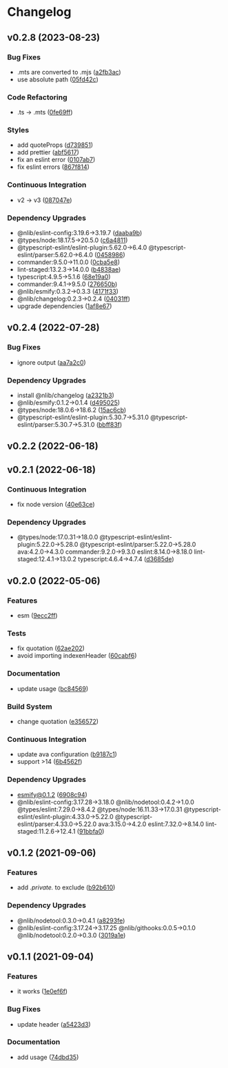 # Changelog

## v0.2.8 (2023-08-23)

### Bug Fixes

- .mts are converted to .mjs ([a2fb3ac](https://github.com/nlibjs/indexen/commit/a2fb3acbd4ad54ea531ba65d2b9261791f159836))
- use absolute path ([05fd42c](https://github.com/nlibjs/indexen/commit/05fd42cf1810f65eb65e3f7f429206a93fe0922e))

### Code Refactoring

- .ts → .mts ([0fe69ff](https://github.com/nlibjs/indexen/commit/0fe69ff178de80c3e1aae8e21ab76784caf19398))

### Styles

- add quoteProps ([d739851](https://github.com/nlibjs/indexen/commit/d7398512f214b1713b8e84c10a1bc177a7818c57))
- add prettier ([abf5617](https://github.com/nlibjs/indexen/commit/abf56179b650e754cb2f449219935ab799dc1aaa))
- fix an eslint error ([0107ab7](https://github.com/nlibjs/indexen/commit/0107ab7ce6a3715c3aa4689c76b9445dce1bafef))
- fix eslint errors ([867f814](https://github.com/nlibjs/indexen/commit/867f8142a3cd10f09c30cd81210efccedf88847d))

### Continuous Integration

- v2 → v3 ([087047e](https://github.com/nlibjs/indexen/commit/087047e912d710e06b2a10c7a7ca791e90994170))

### Dependency Upgrades

- @nlib/eslint-config:3.19.6→3.19.7 ([daaba9b](https://github.com/nlibjs/indexen/commit/daaba9b0abc6b75d5090172d00009fc43d94ce60))
- @types/node:18.17.5→20.5.0 ([c6a4811](https://github.com/nlibjs/indexen/commit/c6a4811756266013ab4aec746c39efbfe96e0e6c))
- @typescript-eslint/eslint-plugin:5.62.0→6.4.0 @typescript-eslint/parser:5.62.0→6.4.0 ([0458986](https://github.com/nlibjs/indexen/commit/0458986d41b077ef13ffe73e3be040591f9db4a0))
- commander:9.5.0→11.0.0 ([0cba5e8](https://github.com/nlibjs/indexen/commit/0cba5e801b3475d21aa3ce9e1aed9e0ed398af77))
- lint-staged:13.2.3→14.0.0 ([b4838ae](https://github.com/nlibjs/indexen/commit/b4838ae0eb280496bf1fcf499b619874e0fd85e7))
- typescript:4.9.5→5.1.6 ([68e19a0](https://github.com/nlibjs/indexen/commit/68e19a0a12095a77e6ff3d2eb3fff0d99f516fb3))
- commander:9.4.1→9.5.0 ([276650b](https://github.com/nlibjs/indexen/commit/276650be3e35732beac61316e9b5c9de3b91e666))
- @nlib/esmify:0.3.2→0.3.3 ([4171f33](https://github.com/nlibjs/indexen/commit/4171f3314a8f120a9ee5252bd060fb29a4ecd8ba))
- @nlib/changelog:0.2.3→0.2.4 ([04031ff](https://github.com/nlibjs/indexen/commit/04031ffaacfef4276eb9d9f5efff86b07dec2616))
- upgrade dependencies ([1af8e67](https://github.com/nlibjs/indexen/commit/1af8e6768c73059175b191f7626086540596320c))

## v0.2.4 (2022-07-28)

### Bug Fixes

- ignore output ([aa7a2c0](https://github.com/nlibjs/indexen/commit/aa7a2c08c47fdd2cf8ad0f75beac25bb46cf4253))

### Dependency Upgrades

- install @nlib/changelog ([a2321b3](https://github.com/nlibjs/indexen/commit/a2321b3c56e0ec113b2ca667fe34edc8f4c24873))
- @nlib/esmify:0.1.2→0.1.4 ([d495025](https://github.com/nlibjs/indexen/commit/d495025bc0269d85cb3c94382f7ce15066f6fccf))
- @types/node:18.0.6→18.6.2 ([15ac6cb](https://github.com/nlibjs/indexen/commit/15ac6cb70b80f7689a28bf4e28fc61548f008527))
- @typescript-eslint/eslint-plugin:5.30.7→5.31.0 @typescript-eslint/parser:5.30.7→5.31.0 ([bbff83f](https://github.com/nlibjs/indexen/commit/bbff83fb98c19be0438d4edf6bbcc455cc9813ac))

## v0.2.2 (2022-06-18)

## v0.2.1 (2022-06-18)

### Continuous Integration

- fix node version ([40e63ce](https://github.com/nlibjs/indexen/commit/40e63ceddd2326da1c4dcba86ce425557f02d06d))

### Dependency Upgrades

- @types/node:17.0.31→18.0.0 @typescript-eslint/eslint-plugin:5.22.0→5.28.0 @typescript-eslint/parser:5.22.0→5.28.0 ava:4.2.0→4.3.0 commander:9.2.0→9.3.0 eslint:8.14.0→8.18.0 lint-staged:12.4.1→13.0.2 typescript:4.6.4→4.7.4 ([d3685de](https://github.com/nlibjs/indexen/commit/d3685debc88f5c542c4291a36c318df50e95dad1))

## v0.2.0 (2022-05-06)

### Features

- esm ([9ecc2ff](https://github.com/nlibjs/indexen/commit/9ecc2ffe1160ebb9bca7135a13400d83fc6dbe80))

### Tests

- fix quotation ([62ae202](https://github.com/nlibjs/indexen/commit/62ae2023d350d318997f7265c2c8c37909758461))
- avoid importing indexenHeader ([60cabf6](https://github.com/nlibjs/indexen/commit/60cabf65c56b187f8bc2e96884735f6d81fa7067))

### Documentation

- update usage ([bc84569](https://github.com/nlibjs/indexen/commit/bc84569f686a08ed31778c6f22c69e18dd34155c))

### Build System

- change quotation ([e356572](https://github.com/nlibjs/indexen/commit/e356572215d02a17bda0ba1a7f51a37ada6034f9))

### Continuous Integration

- update ava configuration ([b9187c1](https://github.com/nlibjs/indexen/commit/b9187c1eb47ea83ef513cec663e26a2ce54df5f9))
- support >14 ([6b4562f](https://github.com/nlibjs/indexen/commit/6b4562f8f2c3082c48a031cf70451f82c6d4acaf))

### Dependency Upgrades

- esmify@0.1.2 ([6908c94](https://github.com/nlibjs/indexen/commit/6908c940a965653892ca56e44fda395f710d5cd0))
- @nlib/eslint-config:3.17.28→3.18.0 @nlib/nodetool:0.4.2→1.0.0 @types/eslint:7.29.0→8.4.2 @types/node:16.11.33→17.0.31 @typescript-eslint/eslint-plugin:4.33.0→5.22.0 @typescript-eslint/parser:4.33.0→5.22.0 ava:3.15.0→4.2.0 eslint:7.32.0→8.14.0 lint-staged:11.2.6→12.4.1 ([91bbfa0](https://github.com/nlibjs/indexen/commit/91bbfa01c542c446ddb1cebdaa195bdf8d92839d))

## v0.1.2 (2021-09-06)

### Features

- add _.private._ to exclude ([b92b610](https://github.com/nlibjs/indexen/commit/b92b6105b44acbc0004942c18501654fbf2f84ed))

### Dependency Upgrades

- @nlib/nodetool:0.3.0→0.4.1 ([a8293fe](https://github.com/nlibjs/indexen/commit/a8293fe88ca2e3ff7791379c02097f00950716af))
- @nlib/eslint-config:3.17.24→3.17.25 @nlib/githooks:0.0.5→0.1.0 @nlib/nodetool:0.2.0→0.3.0 ([3019a1e](https://github.com/nlibjs/indexen/commit/3019a1ed52a56f6ee2004eb316ab650790ac7dea))

## v0.1.1 (2021-09-04)

### Features

- it works ([1e0ef6f](https://github.com/nlibjs/indexen/commit/1e0ef6f60a6cae2888d45dfe14fa694fd32be7a2))

### Bug Fixes

- update header ([a5423d3](https://github.com/nlibjs/indexen/commit/a5423d308053d0fd4cabcc2c97175a8a1b71cb67))

### Documentation

- add usage ([74dbd35](https://github.com/nlibjs/indexen/commit/74dbd353d34b894ef84b20aaf3a8c06f306eaaac))
